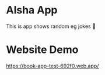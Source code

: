 # Alsha App

This is app shows random eg jokes 🤫

# Website Demo

https://book-app-test-692f0.web.app/
